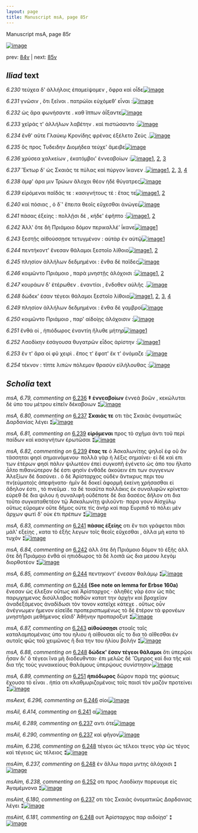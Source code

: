 ```yaml
---
layout: page
title: Manuscript msA, page 85r
---
```


Manuscript msA, page 85r

[![image](http://www.homermultitext.org/iipsrv?OBJ=IIP,1.0&FIF=/project/homer/pyramidal/deepzoom/hmt/vaimg/2017a/VA085RN_0257.tif&WID=100&CVT=JPEG)](http://www.homermultitext.org/ict2/?urn=urn:cite2:hmt:vaimg.2017a:VA085RN_0257)

prev:  [84v](../84v/) | next:  [85v](../85v/)

## *Iliad* text

*6.230* <a id="6.230"/> τεύχεα δ' ἀλλήλοις ἐπαμείψομεν , ὄφρα καὶ οἷδε[![image](http://www.homermultitext.org/iipsrv?OBJ=IIP,1.0&FIF=/project/homer/pyramidal/deepzoom/hmt/vaimg/2017a/VA085RN_0257.tif&RGN=0.166,0.2171,0.444,0.0301&WID=1000&CVT=JPEG)](http://www.homermultitext.org/ict2/?urn=urn:cite2:hmt:vaimg.2017a:VA085RN_0257@0.166,0.2171,0.444,0.0301)

*6.231* <a id="6.231"/> γνῶσιν , ὅτι ξεῖνοι . πατρώϊοι εὐχόμεθ' εἶναι :[![image](http://www.homermultitext.org/iipsrv?OBJ=IIP,1.0&FIF=/project/homer/pyramidal/deepzoom/hmt/vaimg/2017a/VA085RN_0257.tif&RGN=0.163,0.2397,0.444,0.0301&WID=1000&CVT=JPEG)](http://www.homermultitext.org/ict2/?urn=urn:cite2:hmt:vaimg.2017a:VA085RN_0257@0.163,0.2397,0.444,0.0301)

*6.232* <a id="6.232"/> ὡς ἄρα φωνήσαντε . καθ ἵππων ἀΐξαντε[![image](http://www.homermultitext.org/iipsrv?OBJ=IIP,1.0&FIF=/project/homer/pyramidal/deepzoom/hmt/vaimg/2017a/VA085RN_0257.tif&RGN=0.157,0.26,0.444,0.0301&WID=1000&CVT=JPEG)](http://www.homermultitext.org/ict2/?urn=urn:cite2:hmt:vaimg.2017a:VA085RN_0257@0.157,0.26,0.444,0.0301)

*6.233* <a id="6.233"/> χεῖράς τ' ἀλλήλων λαβέτην . καὶ πιστώσαντο :[![image](http://www.homermultitext.org/iipsrv?OBJ=IIP,1.0&FIF=/project/homer/pyramidal/deepzoom/hmt/vaimg/2017a/VA085RN_0257.tif&RGN=0.159,0.278,0.444,0.0301&WID=1000&CVT=JPEG)](http://www.homermultitext.org/ict2/?urn=urn:cite2:hmt:vaimg.2017a:VA085RN_0257@0.159,0.278,0.444,0.0301)

*6.234* <a id="6.234"/> ἔνθ' αῦτε Γλαύκῳ Κρονίδης φρένας ἐξέλετο Ζεὺς .[![image](http://www.homermultitext.org/iipsrv?OBJ=IIP,1.0&FIF=/project/homer/pyramidal/deepzoom/hmt/vaimg/2017a/VA085RN_0257.tif&RGN=0.159,0.2945,0.466,0.0301&WID=1000&CVT=JPEG)](http://www.homermultitext.org/ict2/?urn=urn:cite2:hmt:vaimg.2017a:VA085RN_0257@0.159,0.2945,0.466,0.0301)

*6.235* <a id="6.235"/> ὃς προς Τυδειδην Διομήδεα τεύχε' ἄμειβε[![image](http://www.homermultitext.org/iipsrv?OBJ=IIP,1.0&FIF=/project/homer/pyramidal/deepzoom/hmt/vaimg/2017a/VA085RN_0257.tif&RGN=0.156,0.314,0.466,0.0301&WID=1000&CVT=JPEG)](http://www.homermultitext.org/ict2/?urn=urn:cite2:hmt:vaimg.2017a:VA085RN_0257@0.156,0.314,0.466,0.0301)

*6.236* <a id="6.236"/> χρύσεα χαλκείων , ἑκατόμβοι' ἐννεαβοίων :[![image](http://www.homermultitext.org/iipsrv?OBJ=IIP,1.0&FIF=/project/homer/pyramidal/deepzoom/hmt/vaimg/2017a/VA085RN_0257.tif&RGN=0.152,0.3313,0.466,0.0301&WID=1000&CVT=JPEG)](http://www.homermultitext.org/ict2/?urn=urn:cite2:hmt:vaimg.2017a:VA085RN_0257@0.152,0.3313,0.466,0.0301)[1](#msAil_6.A13), [2](#msA_6.79), [3](#msA_6.78)

*6.237* <a id="6.237"/> Ἕκτωρ δ' ὡς Σκαιάς τε πύλας καὶ πύργον ἵκανεν .[![image](http://www.homermultitext.org/iipsrv?OBJ=IIP,1.0&FIF=/project/homer/pyramidal/deepzoom/hmt/vaimg/2017a/VA085RN_0257.tif&RGN=0.152,0.3524,0.466,0.0301&WID=1000&CVT=JPEG)](http://www.homermultitext.org/ict2/?urn=urn:cite2:hmt:vaimg.2017a:VA085RN_0257@0.152,0.3524,0.466,0.0301)[1](#msAil_6.290), [2](#msA_6.80), [3](#msAint_6.180), [4](#msAil_6.289)

*6.238* <a id="6.238"/> ἀμφ' άρα μιν Τρώων ἄλοχοι θέον ἠδὲ θύγατρες[![image](http://www.homermultitext.org/iipsrv?OBJ=IIP,1.0&FIF=/project/homer/pyramidal/deepzoom/hmt/vaimg/2017a/VA085RN_0257.tif&RGN=0.152,0.3742,0.466,0.0301&WID=1000&CVT=JPEG)](http://www.homermultitext.org/ict2/?urn=urn:cite2:hmt:vaimg.2017a:VA085RN_0257@0.152,0.3742,0.466,0.0301)

*6.239* <a id="6.239"/> εἰρόμεναι παῖδάς τε : κασιγνήτους τὲ : ἔτας τε[![image](http://www.homermultitext.org/iipsrv?OBJ=IIP,1.0&FIF=/project/homer/pyramidal/deepzoom/hmt/vaimg/2017a/VA085RN_0257.tif&RGN=0.151,0.3937,0.466,0.0301&WID=1000&CVT=JPEG)](http://www.homermultitext.org/ict2/?urn=urn:cite2:hmt:vaimg.2017a:VA085RN_0257@0.151,0.3937,0.466,0.0301)[1](#msA_6.82), [2](#msA_6.81)

*6.240* <a id="6.240"/> καὶ πόσιας , ὁ δ`' ἔπειτα θεοῖς εὔχεσθαι ἀνώγει[![image](http://www.homermultitext.org/iipsrv?OBJ=IIP,1.0&FIF=/project/homer/pyramidal/deepzoom/hmt/vaimg/2017a/VA085RN_0257.tif&RGN=0.151,0.4102,0.466,0.0301&WID=1000&CVT=JPEG)](http://www.homermultitext.org/ict2/?urn=urn:cite2:hmt:vaimg.2017a:VA085RN_0257@0.151,0.4102,0.466,0.0301)

*6.241* <a id="6.241"/> πάσας ἐξείης : πολλῇσι δὲ , κήδε' ἐφῆπτο :[![image](http://www.homermultitext.org/iipsrv?OBJ=IIP,1.0&FIF=/project/homer/pyramidal/deepzoom/hmt/vaimg/2017a/VA085RN_0257.tif&RGN=0.151,0.4282,0.466,0.0301&WID=1000&CVT=JPEG)](http://www.homermultitext.org/ict2/?urn=urn:cite2:hmt:vaimg.2017a:VA085RN_0257@0.151,0.4282,0.466,0.0301)[1](#msA_6.83), [2](#msAil_6.A14)

*6.242* <a id="6.242"/> Ἀλλ' ὅτε δὴ Πριάμοιο δόμον περικαλλέ' ΐκανε[![image](http://www.homermultitext.org/iipsrv?OBJ=IIP,1.0&FIF=/project/homer/pyramidal/deepzoom/hmt/vaimg/2017a/VA085RN_0257.tif&RGN=0.148,0.4493,0.466,0.0301&WID=1000&CVT=JPEG)](http://www.homermultitext.org/ict2/?urn=urn:cite2:hmt:vaimg.2017a:VA085RN_0257@0.148,0.4493,0.466,0.0301)[1](#msA_6.84)

*6.243* <a id="6.243"/> ξεστῇς αἰθούσσῃσε τετυγμένον : αὐτὰρ ἐν αὐτῷ[![image](http://www.homermultitext.org/iipsrv?OBJ=IIP,1.0&FIF=/project/homer/pyramidal/deepzoom/hmt/vaimg/2017a/VA085RN_0257.tif&RGN=0.15,0.4688,0.466,0.0301&WID=1000&CVT=JPEG)](http://www.homermultitext.org/ict2/?urn=urn:cite2:hmt:vaimg.2017a:VA085RN_0257@0.15,0.4688,0.466,0.0301)[1](#msA_6.87)

*6.244* <a id="6.244"/> πεντήκοντ' ἔνεσαν θάλαμοι ξεστοῖο λίθοιο[![image](http://www.homermultitext.org/iipsrv?OBJ=IIP,1.0&FIF=/project/homer/pyramidal/deepzoom/hmt/vaimg/2017a/VA085RN_0257.tif&RGN=0.145,0.4884,0.466,0.0301&WID=1000&CVT=JPEG)](http://www.homermultitext.org/ict2/?urn=urn:cite2:hmt:vaimg.2017a:VA085RN_0257@0.145,0.4884,0.466,0.0301)[1](#msA_6.86), [2](#msA_6.85)

*6.245* <a id="6.245"/> πλησίον ἀλλήλων δεδμημένοι : ἔνθα δὲ παῖδες[![image](http://www.homermultitext.org/iipsrv?OBJ=IIP,1.0&FIF=/project/homer/pyramidal/deepzoom/hmt/vaimg/2017a/VA085RN_0257.tif&RGN=0.146,0.5049,0.466,0.0301&WID=1000&CVT=JPEG)](http://www.homermultitext.org/ict2/?urn=urn:cite2:hmt:vaimg.2017a:VA085RN_0257@0.146,0.5049,0.466,0.0301)

*6.246* <a id="6.246"/> κοιμῶντο Πριάμοιο , παρὰ μνηστῇς ἀλόχοισι :[![image](http://www.homermultitext.org/iipsrv?OBJ=IIP,1.0&FIF=/project/homer/pyramidal/deepzoom/hmt/vaimg/2017a/VA085RN_0257.tif&RGN=0.146,0.5259,0.466,0.0301&WID=1000&CVT=JPEG)](http://www.homermultitext.org/ict2/?urn=urn:cite2:hmt:vaimg.2017a:VA085RN_0257@0.146,0.5259,0.466,0.0301)[1](#msAext_6.296), [2](#msAim_6.235)

*6.247* <a id="6.247"/> κουράων δ' ἑτέρωθεν . ἐναντίοι , ἔνδοθεν αὐλῆς .[![image](http://www.homermultitext.org/iipsrv?OBJ=IIP,1.0&FIF=/project/homer/pyramidal/deepzoom/hmt/vaimg/2017a/VA085RN_0257.tif&RGN=0.154,0.5432,0.466,0.0301&WID=1000&CVT=JPEG)](http://www.homermultitext.org/ict2/?urn=urn:cite2:hmt:vaimg.2017a:VA085RN_0257@0.154,0.5432,0.466,0.0301)

*6.248* <a id="6.248"/> δώδεκ' έσαν τέγεοι θάλαμοι ξεστοῖο λίθοιο[![image](http://www.homermultitext.org/iipsrv?OBJ=IIP,1.0&FIF=/project/homer/pyramidal/deepzoom/hmt/vaimg/2017a/VA085RN_0257.tif&RGN=0.137,0.5657,0.466,0.0301&WID=1000&CVT=JPEG)](http://www.homermultitext.org/ict2/?urn=urn:cite2:hmt:vaimg.2017a:VA085RN_0257@0.137,0.5657,0.466,0.0301)[1](#msAim_6.237), [2](#msA_6.88), [3](#msAim_6.236), [4](#msAint_6.181)

*6.249* <a id="6.249"/> πλησίον ἀλλήλων δεδμημένοι : ἔνθα δὲ γαμβροὶ[![image](http://www.homermultitext.org/iipsrv?OBJ=IIP,1.0&FIF=/project/homer/pyramidal/deepzoom/hmt/vaimg/2017a/VA085RN_0257.tif&RGN=0.138,0.5808,0.466,0.0301&WID=1000&CVT=JPEG)](http://www.homermultitext.org/ict2/?urn=urn:cite2:hmt:vaimg.2017a:VA085RN_0257@0.138,0.5808,0.466,0.0301)

*6.250* <a id="6.250"/> κοιμῶντο Πριάμοιο , παρ' αἰδοίῃς ἀλόχοισιν :[![image](http://www.homermultitext.org/iipsrv?OBJ=IIP,1.0&FIF=/project/homer/pyramidal/deepzoom/hmt/vaimg/2017a/VA085RN_0257.tif&RGN=0.138,0.6011,0.466,0.0301&WID=1000&CVT=JPEG)](http://www.homermultitext.org/ict2/?urn=urn:cite2:hmt:vaimg.2017a:VA085RN_0257@0.138,0.6011,0.466,0.0301)

*6.251* <a id="6.251"/> ἔνθά οἱ , ἡπιόδωρος ἐναντίη ἤλυθε μήτηρ[![image](http://www.homermultitext.org/iipsrv?OBJ=IIP,1.0&FIF=/project/homer/pyramidal/deepzoom/hmt/vaimg/2017a/VA085RN_0257.tif&RGN=0.138,0.6191,0.466,0.0301&WID=1000&CVT=JPEG)](http://www.homermultitext.org/ict2/?urn=urn:cite2:hmt:vaimg.2017a:VA085RN_0257@0.138,0.6191,0.466,0.0301)[1](#msA_6.89)

*6.252* <a id="6.252"/> Λαοδίκην ἐσάγουσα θυγατρῶν εἶδος ἀρίστην :[![image](http://www.homermultitext.org/iipsrv?OBJ=IIP,1.0&FIF=/project/homer/pyramidal/deepzoom/hmt/vaimg/2017a/VA085RN_0257.tif&RGN=0.137,0.6371,0.466,0.0301&WID=1000&CVT=JPEG)](http://www.homermultitext.org/ict2/?urn=urn:cite2:hmt:vaimg.2017a:VA085RN_0257@0.137,0.6371,0.466,0.0301)[1](#msAim_6.238)

*6.253* <a id="6.253"/> ἔν τ' ἄρα οἱ φῦ χειρὶ . ἔπος τ' ἔφατ' ἔκ τ' ὀνόμαζε :[![image](http://www.homermultitext.org/iipsrv?OBJ=IIP,1.0&FIF=/project/homer/pyramidal/deepzoom/hmt/vaimg/2017a/VA085RN_0257.tif&RGN=0.148,0.6589,0.466,0.0301&WID=1000&CVT=JPEG)](http://www.homermultitext.org/ict2/?urn=urn:cite2:hmt:vaimg.2017a:VA085RN_0257@0.148,0.6589,0.466,0.0301)

*6.254* <a id="6.254"/> τέκνον : τίπτε λιπὼν πόλεμον θρασὺν εἰλήλουθας :[![image](http://www.homermultitext.org/iipsrv?OBJ=IIP,1.0&FIF=/project/homer/pyramidal/deepzoom/hmt/vaimg/2017a/VA085RN_0257.tif&RGN=0.158,0.6762,0.466,0.0301&WID=1000&CVT=JPEG)](http://www.homermultitext.org/ict2/?urn=urn:cite2:hmt:vaimg.2017a:VA085RN_0257@0.158,0.6762,0.466,0.0301)

## *Scholia* text

*msA, 6.79, commenting on* [6.236](#6.236)  <a id="msA_6.79"/> **‡ ἐννεαβοίων** ἐννεά βοῶν , κεκώλυται δὲ ὑπο του μέτρου εἰπεῖν δέκαβοιων ⁑[![image](http://www.homermultitext.org/iipsrv?OBJ=IIP,1.0&FIF=/project/homer/pyramidal/deepzoom/hmt/vaimg/2017a/VA085RN_0257.tif&RGN=0.19620486,0.12544952,0.42114959,0.01535270&WID=1000&CVT=JPEG)](http://www.homermultitext.org/ict2/?urn=urn:cite2:hmt:vaimg.2017a:VA085RN_0257@0.19620486,0.12544952,0.42114959,0.01535270)

*msA, 6.80, commenting on* [6.237](#6.237)  <a id="msA_6.80"/> **Σκαιάς τε** οτι τὰς Σκαιὰς ὀνοματικῶς Δαρδανίας λέγει ⁑[![image](http://www.homermultitext.org/iipsrv?OBJ=IIP,1.0&FIF=/project/homer/pyramidal/deepzoom/hmt/vaimg/2017a/VA085RN_0257.tif&RGN=0.16912307,0.12918396,0.62785556,0.02157676&WID=1000&CVT=JPEG)](http://www.homermultitext.org/ict2/?urn=urn:cite2:hmt:vaimg.2017a:VA085RN_0257@0.16912307,0.12918396,0.62785556,0.02157676)

*msA, 6.81, commenting on* [6.239](#6.239)  <a id="msA_6.81"/> **εἰρόμεναι** προς τὸ σχῆμα ἀντι τοῦ περὶ παίδων καὶ κασιγνήτων ἐρωτῶσαι ⁑[![image](http://www.homermultitext.org/iipsrv?OBJ=IIP,1.0&FIF=/project/homer/pyramidal/deepzoom/hmt/vaimg/2017a/VA085RN_0257.tif&RGN=0.33216654,0.13914246,0.44657332,0.01784232&WID=1000&CVT=JPEG)](http://www.homermultitext.org/ict2/?urn=urn:cite2:hmt:vaimg.2017a:VA085RN_0257@0.33216654,0.13914246,0.44657332,0.01784232)

*msA, 6.82, commenting on* [6.239](#6.239)  <a id="msA_6.82"/> **ἔτας τε** ὁ Ἀσκαλωνίτης ψηλοῖ ἐφ οῦ ἂν τάσσηται φησὶ σημαινόμενου· πολλὰ γὰρ ἡ λέξις σημαίνει· εἰ δὲ καὶ επι των ἑτέρων φησὶ πάλιν ψιλωτέον ἐπεὶ συγκοπῆ ἐγένετο ὡς ἀπο του ἤλατο ἆλτο πιθανώτερον δέ ἐστι φησὶν ἐνθάδε ἀκούειν ἐπι των συγγενων Ἀλεξίων δὲ δασύνει . ὁ δὲ Ἀρίσταρχος οὐδὲν ἄντικρυς περι του πν(εύματο)ς ἀπεφήνατο· ἡμῖν δὲ δοκεῖ ἀφορμῆ ἐκείνη χρήσασθαι εἰ ἄδηλον ἐστι , τὸ πνεῦμα . τα δὲ τοιαῦτα πολλάκις ἐκ συναλιφῶν κρίνεται· εὑρεθ δὲ δια ψιλου ἡ συναλιφῆ οὐδέποτε δὲ δια δασέος δῆλον οτι δια τοῦτο συγκαταθετέον τῷ Ἀσκαλωνίτῃ ψιλοῦντι· παρα γουν Αἰσχύλῳ οὕτως εὕρομεν οὔτε δῆμος οὐτε τίς ἀνήρ καὶ παρ Ευριπιδ τὸ πὸλει μὲν ἄρχων φωτὶ δ' οὐκ έτι πρέπων ⁑[![image](http://www.homermultitext.org/iipsrv?OBJ=IIP,1.0&FIF=/project/homer/pyramidal/deepzoom/hmt/vaimg/2017a/VA085RN_0257.tif&RGN=0.15917465,0.14868603,0.64775239,0.09377593&WID=1000&CVT=JPEG)](http://www.homermultitext.org/ict2/?urn=urn:cite2:hmt:vaimg.2017a:VA085RN_0257@0.15917465,0.14868603,0.64775239,0.09377593)

*msA, 6.83, commenting on* [6.241](#6.241)  <a id="msA_6.83"/> **πάσας ἑξείης** οτι ἔν τισι γράφεται πᾶσι μάλ' εξείης , κατα τὸ ἑξῆς λεγων τοῖς θεοῖς εὔχεσθαι , ἀλλα μὴ κατα τὸ τυχόν ⁑[![image](http://www.homermultitext.org/iipsrv?OBJ=IIP,1.0&FIF=/project/homer/pyramidal/deepzoom/hmt/vaimg/2017a/VA085RN_0257.tif&RGN=0.59690494,0.24232365,0.20670597,0.03928077&WID=1000&CVT=JPEG)](http://www.homermultitext.org/ict2/?urn=urn:cite2:hmt:vaimg.2017a:VA085RN_0257@0.59690494,0.24232365,0.20670597,0.03928077)

*msA, 6.84, commenting on* [6.242](#6.242)  <a id="msA_6.84"/> ἀλλ ὅτε δὴ Πριάμοιο δόμον τὸ ἑξῆς ἀλλ ὅτε δῆ Πριάμοιο ἐνθά οἱ ηπιόδωρος τὰ δὲ λοιπᾶ ὡς δια μεσου λεγόμ διορθοτέον ⁑[![image](http://www.homermultitext.org/iipsrv?OBJ=IIP,1.0&FIF=/project/homer/pyramidal/deepzoom/hmt/vaimg/2017a/VA085RN_0257.tif&RGN=0.61348563,0.27828492,0.18975682,0.04674965&WID=1000&CVT=JPEG)](http://www.homermultitext.org/ict2/?urn=urn:cite2:hmt:vaimg.2017a:VA085RN_0257@0.61348563,0.27828492,0.18975682,0.04674965)

*msA, 6.85, commenting on* [6.244](#6.244)  <a id="msA_6.85"/> πεντηκοντ' ένεσαν θαλάμῳ ⁑[![image](http://www.homermultitext.org/iipsrv?OBJ=IIP,1.0&FIF=/project/homer/pyramidal/deepzoom/hmt/vaimg/2017a/VA085RN_0257.tif&RGN=0.59506264,0.31562932,0.19380987,0.02130014&WID=1000&CVT=JPEG)](http://www.homermultitext.org/ict2/?urn=urn:cite2:hmt:vaimg.2017a:VA085RN_0257@0.59506264,0.31562932,0.19380987,0.02130014)

*msA, 6.86, commenting on* [6.244](#6.244)  <a id="msA_6.86"/> **(See note on lemma for Erbse 160a)** ἔνεσαν ὡς έλεξαν οὕτως καὶ Ἀρίσταρχος · ἀληθὲς γὰρ ἐσιν ὡς πᾶς παρῳχημενος δισύλλαβος παθῶν κατατ την ἀρχὴν καὶ βραχεῖαν ἀναδεξάμενος ἀναδίδωσι τὸν τονον κατεῖχε κάτεχε . οὕτως οὖν ἀνέγνωμεν ήμενον εἰσεῖδε προπερισπωμένως τὸ δὲ ἕτέρον τὰ φρονέων μνηστῆρσι μεθήμενος εἴσιδ' Ἀθήνην προπαροξυτ ⁑[![image](http://www.homermultitext.org/iipsrv?OBJ=IIP,1.0&FIF=/project/homer/pyramidal/deepzoom/hmt/vaimg/2017a/VA085RN_0257.tif&RGN=0.59579956,0.32337483,0.20633751,0.09737206&WID=1000&CVT=JPEG)](http://www.homermultitext.org/ict2/?urn=urn:cite2:hmt:vaimg.2017a:VA085RN_0257@0.59579956,0.32337483,0.20633751,0.09737206)

*msA, 6.87, commenting on* [6.243](#6.243)  <a id="msA_6.87"/> **αἰθούσσῃσι** στοαῖς ταῖς καταλαμπομέναις ὑπο του ηλιου ἠ αίθουσαι αἷς το δια τὸ αἵθεσθαι ἐν αυταῖς φῶς τοῦ χειμῶνος ἢ δια την του ἡλίου βολήν ⁑[![image](http://www.homermultitext.org/iipsrv?OBJ=IIP,1.0&FIF=/project/homer/pyramidal/deepzoom/hmt/vaimg/2017a/VA085RN_0257.tif&RGN=0.59174650,0.42213001,0.19749447,0.05338866&WID=1000&CVT=JPEG)](http://www.homermultitext.org/ict2/?urn=urn:cite2:hmt:vaimg.2017a:VA085RN_0257@0.59174650,0.42213001,0.19749447,0.05338866)

*msA, 6.88, commenting on* [6.248](#6.248)  <a id="msA_6.88"/> **δώδεκ' ἔσαν τέγεοι θάλαμοι** ὅτι ὑπερῷοι ἦσαν δι' ὃ τέγεοι ἵνα μὴ διοδευθνται· ἐπι μελῶς δὲ Ὅμηρος καὶ δια τῆς καὶ δια τῆς τοὺς γυναικείους θαλάμους ὑπερῴους συνίστησιν·[![image](http://www.homermultitext.org/iipsrv?OBJ=IIP,1.0&FIF=/project/homer/pyramidal/deepzoom/hmt/vaimg/2017a/VA085RN_0257.tif&RGN=0.14480472,0.71244813,0.61901253,0.03402490&WID=1000&CVT=JPEG)](http://www.homermultitext.org/ict2/?urn=urn:cite2:hmt:vaimg.2017a:VA085RN_0257@0.14480472,0.71244813,0.61901253,0.03402490)

*msA, 6.89, commenting on* [6.251](#6.251)  <a id="msA_6.89"/> **ἠπιόδωρος** δῶρον παρὰ της φύσεως ἔχουσα τὸ εἶναι . ἠπία οτι κλαθμυριζομένοις τοῖς παισὶ τὸν μαζὸν προτείνει ⁑[![image](http://www.homermultitext.org/iipsrv?OBJ=IIP,1.0&FIF=/project/homer/pyramidal/deepzoom/hmt/vaimg/2017a/VA085RN_0257.tif&RGN=0.15585851,0.74190871,0.63338246,0.02323651&WID=1000&CVT=JPEG)](http://www.homermultitext.org/ict2/?urn=urn:cite2:hmt:vaimg.2017a:VA085RN_0257@0.15585851,0.74190871,0.63338246,0.02323651)

*msAext, 6.296, commenting on* [6.246](#6.246)  <a id="msAext_6.296"/> σίοι[![image](http://www.homermultitext.org/iipsrv?OBJ=IIP,1.0&FIF=/project/homer/pyramidal/deepzoom/hmt/vaimg/2017a/VA085RN_0257.tif&RGN=0.84146037,0.52018021,0.02575644,0.01802140&WID=1000&CVT=JPEG)](http://www.homermultitext.org/ict2/?urn=urn:cite2:hmt:vaimg.2017a:VA085RN_0257@0.84146037,0.52018021,0.02575644,0.01802140)

*msAil, 6.A14, commenting on* [6.241](#6.241)  <a id="msAil_6.A14"/> α[![image](http://www.homermultitext.org/iipsrv?OBJ=IIP,1.0&FIF=/project/homer/pyramidal/deepzoom/hmt/vaimg/2017a/VA085RN_0257.tif&RGN=0.462,0.4343,0.028,0.0105&WID=1000&CVT=JPEG)](http://www.homermultitext.org/ict2/?urn=urn:cite2:hmt:vaimg.2017a:VA085RN_0257@0.462,0.4343,0.028,0.0105)

*msAil, 6.289, commenting on* [6.237](#6.237)  <a id="msAil_6.289"/> αντι ότε[![image](http://www.homermultitext.org/iipsrv?OBJ=IIP,1.0&FIF=/project/homer/pyramidal/deepzoom/hmt/vaimg/2017a/VA085RN_0257.tif&RGN=0.27487104,0.35311203,0.02210759,0.00816044&WID=1000&CVT=JPEG)](http://www.homermultitext.org/ict2/?urn=urn:cite2:hmt:vaimg.2017a:VA085RN_0257@0.27487104,0.35311203,0.02210759,0.00816044)

*msAil, 6.290, commenting on* [6.237](#6.237)  <a id="msAil_6.290"/> καὶ φῆγον[![image](http://www.homermultitext.org/iipsrv?OBJ=IIP,1.0&FIF=/project/homer/pyramidal/deepzoom/hmt/vaimg/2017a/VA085RN_0257.tif&RGN=0.50055269,0.35449516,0.03610906,0.01134163&WID=1000&CVT=JPEG)](http://www.homermultitext.org/ict2/?urn=urn:cite2:hmt:vaimg.2017a:VA085RN_0257@0.50055269,0.35449516,0.03610906,0.01134163)

*msAim, 6.236, commenting on* [6.248](#6.248)  <a id="msAim_6.236"/> τέγεοι ὡς τέλεοι τεγος γὰρ ὡς τέγος καὶ τέγειος ὡς τέλειος ⁑[![image](http://www.homermultitext.org/iipsrv?OBJ=IIP,1.0&FIF=/project/homer/pyramidal/deepzoom/hmt/vaimg/2017a/VA085RN_0257.tif&RGN=0.56429624,0.57026279,0.12011791,0.01770401&WID=1000&CVT=JPEG)](http://www.homermultitext.org/ict2/?urn=urn:cite2:hmt:vaimg.2017a:VA085RN_0257@0.56429624,0.57026279,0.12011791,0.01770401)

*msAim, 6.237, commenting on* [6.248](#6.248)  <a id="msAim_6.237"/> ἐν ἄλλω παρα μντης ἀλόχοισι ⁑[![image](http://www.homermultitext.org/iipsrv?OBJ=IIP,1.0&FIF=/project/homer/pyramidal/deepzoom/hmt/vaimg/2017a/VA085RN_0257.tif&RGN=0.59193073,0.60705394,0.09579956,0.01507607&WID=1000&CVT=JPEG)](http://www.homermultitext.org/ict2/?urn=urn:cite2:hmt:vaimg.2017a:VA085RN_0257@0.59193073,0.60705394,0.09579956,0.01507607)

*msAim, 6.238, commenting on* [6.252](#6.252)  <a id="msAim_6.238"/> οτι προς Λαοδίκην πορευομε εἰς Ἀγαμέμνονα ⁑[![image](http://www.homermultitext.org/iipsrv?OBJ=IIP,1.0&FIF=/project/homer/pyramidal/deepzoom/hmt/vaimg/2017a/VA085RN_0257.tif&RGN=0.58198231,0.64661134,0.08658806,0.01894882&WID=1000&CVT=JPEG)](http://www.homermultitext.org/ict2/?urn=urn:cite2:hmt:vaimg.2017a:VA085RN_0257@0.58198231,0.64661134,0.08658806,0.01894882)

*msAint, 6.180, commenting on* [6.237](#6.237)  <a id="msAint_6.180"/> οτι τὰς Σκαιὰς ὀνοματικῶς Δαρδανιας λέγει ⁑[![image](http://www.homermultitext.org/iipsrv?OBJ=IIP,1.0&FIF=/project/homer/pyramidal/deepzoom/hmt/vaimg/2017a/VA085RN_0257.tif&RGN=0.10574797,0.35988935,0.05876934,0.02475795&WID=1000&CVT=JPEG)](http://www.homermultitext.org/ict2/?urn=urn:cite2:hmt:vaimg.2017a:VA085RN_0257@0.10574797,0.35988935,0.05876934,0.02475795)

*msAint, 6.181, commenting on* [6.248](#6.248)  <a id="msAint_6.181"/> ουτ Ἀρίσταρχος παρ αιδοίῃσ' ⁑[![image](http://www.homermultitext.org/iipsrv?OBJ=IIP,1.0&FIF=/project/homer/pyramidal/deepzoom/hmt/vaimg/2017a/VA085RN_0257.tif&RGN=0.10316875,0.60428769,0.05011054,0.02323651&WID=1000&CVT=JPEG)](http://www.homermultitext.org/ict2/?urn=urn:cite2:hmt:vaimg.2017a:VA085RN_0257@0.10316875,0.60428769,0.05011054,0.02323651)